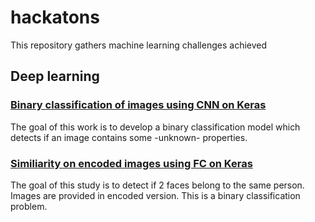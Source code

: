 # hackatons
This repository gathers machine learning challenges achieved


## Deep learning

### [Binary classification of images using CNN on Keras](https://github.com/Colin75/hackatons/blob/master/binary_class_vgg_face_keras.ipynb)
The goal of this work is to develop a binary classification model which detects if an image contains some -unknown- properties.  

### [Similiarity on encoded images using FC on Keras](https://github.com/Colin75/hackatons/blob/master/face_similarity_dense_keras.ipynb)
The goal of this study is to detect if 2 faces belong to the same person. Images are provided in encoded version. This is a binary classification problem.
